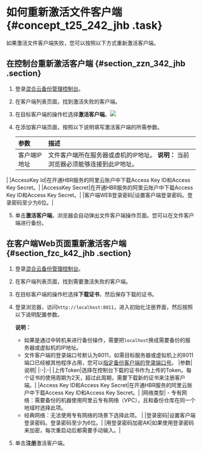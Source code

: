 # 如何重新激活文件客户端 {#concept_t25_242_jhb .task}

如果激活文件客户端失败，您可以按照以下方式重新激活客户端。

## 在控制台重新激活客户端 {#section_zzn_342_jhb .section}

1.  登录[混合云备份管理控制台](https://hbr.console.aliyun.com)。
2.  在客户端列表页面，找到激活失败的客户端。
3.  在目标客户端的操作栏选择**激活客户端**。![](http://static-aliyun-doc.oss-cn-hangzhou.aliyuncs.com/assets/img/155243/156888542443535_zh-CN.png)
4.  在添加客户端页面，按照以下说明填写激活客户端的所需参数。 

    |参数|描述|
    |:-|:-|
    |客户端IP地址|文件客户端所在服务器或虚机的IP地址。 **说明：** 当前浏览器必须能够连接到此IP地址。

 |
    |AccessKey Id|在开通HBR服务的阿里云账户中下载Access Key ID和Access Key Secret。|
    |AccessKey Secret|在开通HBR服务的阿里云账户中下载Access Key ID和Access Key Secret。|
    |客户端WEB登录密码|设置客户端登录密码。登录密码至少为6位。|

5.  单击**激活客户端**，浏览器会自动弹出文件客户端操作页面。您可以在文件客户端进行备份。

## 在客户端Web页面重新激活客户端 {#section_fzc_k42_jhb .section}

1.  登录[混合云备份管理控制台](https://hbr.console.aliyun.com)。
2.  在客户端列表页面，找到需要激活失败的客户端。
3.  在目标客户端的操作栏选择**下载证书**，然后保存下载的证书。
4.  登录浏览器，访问`http://localhost:8011`，进入初始化注册界面，然后按照以下说明配置参数。 

    **说明：** 

    -   如果是通过中转机来进行备份操作，需要把`localhost`换成需要备份的服务器或虚拟机的IP地址。
    -   文件客户端的登录端口号默认为8011，如需目标服务器或虚拟机上的8011端口已经被其他程序占用，您可以[指定备份客户端的登录端口号](cn.zh-CN/常见问题/本地备份相关问题/如何修改文件备份客户端的登录端口？.md)。
    |参数|说明|
    |:-|:-|
    |上传Token|选择在控制台下载的证书作为上传的Token。每个证书的使用周期为2天，超过此周期，需要下载新的证书来注册客户端。|
    |Access Key ID和Access Key Secret|在开通HBR服务的阿里云账户中下载Access Key ID和Access Key Secret。|
    |网络类型|     -   专有网络：需要备份的机器使用阿里云专有网络（VPC），且和备份仓库在同一个地域时选择此项。
    -   经典网络：无法使用专有网络的场景下选择此项。
 |
    |登录密码|设置客户端登录密码。登录密码至少为6位。|
    |用登录密码加密AK|如果使用登录密码来加密，每次重启动后都需要手动输入。|

5.  单击**注册**激活客户端。

